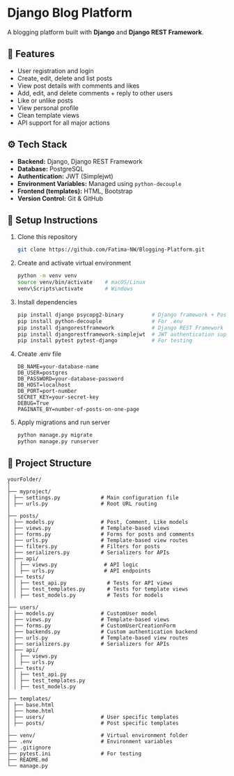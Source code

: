 # Django Blog Platform

A blogging platform built with **Django** and **Django REST Framework**.

## 🚀 Features

- User registration and login
- Create, edit, delete and list posts
- View post details with comments and likes
- Add, edit, and delete comments + reply to other users
- Like or unlike posts
- View personal profile
- Clean template views
- API support for all major actions

## ⚙️ Tech Stack

- **Backend:** Django, Django REST Framework
- **Database:** PostgreSQL
- **Authentication:** JWT (Simplejwt)
- **Environment Variables:** Managed using `python-decouple`
- **Frontend (templates):** HTML, Bootstrap
- **Version Control:** Git & GitHub

## 🧰 Setup Instructions

1. Clone this repository 
    ```bash
    git clone https://github.com/Fatima-NW/Blogging-Platform.git
    ```
2. Create and activate virtual environment
    ```bash
    python -m venv venv
    source venv/bin/activate    # macOS/Linux
    venv\Scripts\activate       # Windows
    ```
3. Install dependencies
    ```bash
    pip install django psycopg2-binary         # Django framework + PostgreSQLconnector
    pip install python-decouple                # For .env
    pip install djangorestframework            # Django REST Framework for building APIs
    pip install djangorestframework-simplejwt  # JWT authentication support for DRF
    pip install pytest pytest-django           # For testing
    ```
4. Create .env file
    ```env
    DB_NAME=your-database-name
    DB_USER=postgres
    DB_PASSWORD=your-database-password
    DB_HOST=localhost
    DB_PORT=port-number
    SECRET_KEY=your-secret-key
    DEBUG=True
    PAGINATE_BY=number-of-posts-on-one-page
    ```
5. Apply migrations and run server
    ```bash
    python manage.py migrate
    python manage.py runserver
    ```

## 📂 Project Structure
```
yourFolder/
│
├── myproject/
│ ├── settings.py             # Main configuration file
│ ├── urls.py                 # Root URL routing
│
├── posts/
│ ├── models.py               # Post, Comment, Like models
│ ├── views.py                # Template-based views
│ ├── forms.py                # Forms for posts and comments
│ ├── urls.py                 # Template-based view routes
│ ├── filters.py              # Filters for posts
│ ├── serializers.py          # Serializers for APIs
│ ├── api/                    
│ │ ├── views.py               # API logic
│ │ ├── urls.py                # API endpoints
│ ├── tests/                    
│ │ ├── test_api.py             # Tests for API views
│ │ ├── test_templates.py       # Tests for template views
│ │ ├── test_models.py          # Tests for models
│
├── users/
│ ├── models.py               # CustomUser model
│ ├── views.py                # Template-based views
│ ├── forms.py                # CustomUserCreationForm
│ ├── backends.py             # Custom authentication backend
│ ├── urls.py                 # Template-based view routes
│ ├── serializers.py          # Serializers for APIs
│ ├── api/                    
│ │ ├── views.py             
│ │ ├── urls.py              
│ ├── tests/                    
│ │ ├── test_api.py            
│ │ ├── test_templates.py      
│ │ ├── test_models.py                  
│
├── templates/
│ ├── base.html 
│ ├── home.html     
│ ├── users/                  # User specific templates 
│ ├── posts/                  # Post specific templates 
│
├── venv/                     # Virtual environment folder
├── .env                      # Environment variables
├── .gitignore 
├── pytest.ini                # For testing
├── README.md 
└── manage.py
```